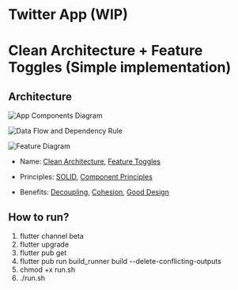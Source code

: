 # Twitter App (WIP)
# Clean Architecture + Feature Toggles (Simple implementation)

## Architecture
![App Components Diagram](https://github.com/juanagu/flutter-clean-architecture-medium/blob/master/docs/1_app_components_diagram.jpeg)

![Data Flow and Dependency Rule](https://github.com/juanagu/flutter-clean-architecture-medium/blob/master/docs/2_data_flow_dependency_rule.jpeg)

![Feature Diagram](https://github.com/juanagu/flutter-clean-architecture-medium/blob/master/docs/3_feature_diagram.jpeg)


 - Name: [Clean Architecture](https://blog.cleancoder.com/uncle-bob/2012/08/13/the-clean-architecture.html), [Feature Toggles](https://martinfowler.com/articles/feature-toggles.html)

 - Principles: [SOLID](https://medium.com/backticks-tildes/the-s-o-l-i-d-principles-in-pictures-b34ce2f1e898), [Component Principles](https://medium.com/@mammimia/clean-architecture-part-iv-component-principles-89d3cb58c195)

 - Benefits: [Decoupling](https://www.cloudamqp.com/blog/2016-10-12-why-is-application-decoupling-a-good-thing.html), [Cohesion](https://en.wikipedia.org/wiki/Cohesion_(computer_science)), [Good Design](https://martinfowler.com/bliki/DesignStaminaHypothesis.html)

## How to run?

1. flutter channel beta
2. flutter upgrade
3. flutter pub get
4. flutter pub run build_runner build --delete-conflicting-outputs
5. chmod +x run.sh
6. ./run.sh


